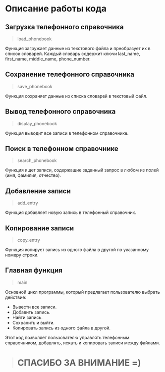 # Описание работы кода

## Загрузка телефонного справочника 
> load_phonebook

Функция загружает данные из текстового файла и преобразует их в список словарей.
Каждый словарь содержит ключи last_name, first_name, middle_name, phone_number.

## Сохранение телефонного справочника 
>save_phonebook

Функция сохраняет данные из списка словарей в текстовый файл.

## Вывод телефонного справочника 
>display_phonebook

Функция выводит все записи в телефонном справочнике.

## Поиск в телефонном справочнике 
>search_phonebook

Функция ищет записи, содержащие заданный запрос в любом из полей (имя, фамилия, отчество).

## Добавление записи 
>add_entry

Функция добавляет новую запись в телефонный справочник.

## Копирование записи 
>copy_entry

Функция копирует запись из одного файла в другой по указанному номеру строки.

## Главная функция 
>main

Основной цикл программы, который предлагает пользователю выбрать действие:
* Вывести все записи.
* Добавить запись.
* Найти запись.
* Сохранить и выйти.
* Копировать запись из одного файла в другой.

Этот код позволяет пользователю управлять телефонным справочником, добавлять, искать и копировать записи между файлами.

># СПАСИБО ЗА ВНИМАНИЕ =)